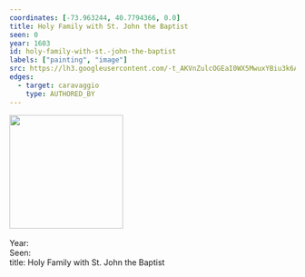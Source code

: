 ```yaml
---
coordinates: [-73.963244, 40.7794366, 0.0]
title: Holy Family with St. John the Baptist
seen: 0
year: 1603
id: holy-family-with-st.-john-the-baptist
labels: ["painting", "image"]
src: https://lh3.googleusercontent.com/-t_AKVnZulcOGEaI0WX5MwuxYBiu3k6Ar2mTuKOgtCTbcu6ryCehcIPg8uk4gbsjkftzisHdBXnRN-dU5K9-4_JRN47BrEV_v5sMInsYA4OuKJ06RLbxwUK6OPalXw
edges:
  - target: caravaggio
    type: AUTHORED_BY
---
```


<img src="https://lh3.googleusercontent.com/-t_AKVnZulcOGEaI0WX5MwuxYBiu3k6Ar2mTuKOgtCTbcu6ryCehcIPg8uk4gbsjkftzisHdBXnRN-dU5K9-4_JRN47BrEV_v5sMInsYA4OuKJ06RLbxwUK6OPalXw" height="200" width="auto" /><br><br>Year: <br>Seen: <br>title: Holy Family with St. John the Baptist